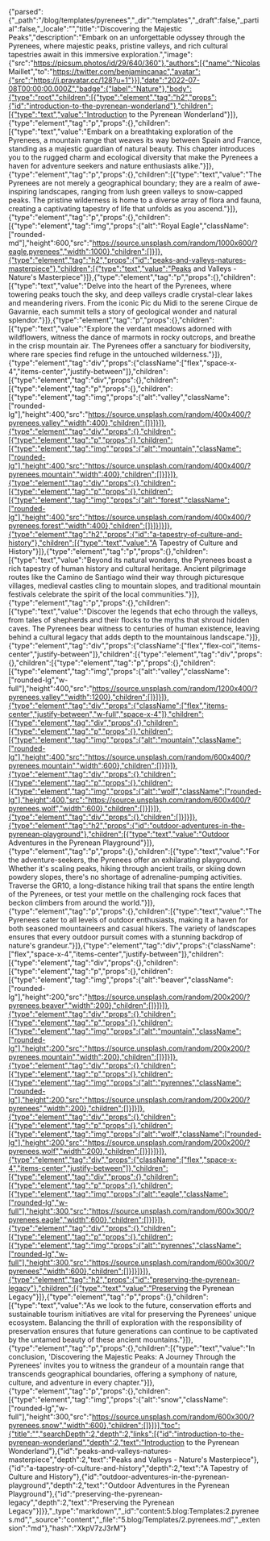 {"parsed":{"_path":"/blog/templates/pyrenees","_dir":"templates","_draft":false,"_partial":false,"_locale":"","title":"Discovering the Majestic Peaks","description":"Embark on an unforgettable odyssey through the Pyrenees, where majestic peaks, pristine valleys, and rich cultural tapestries await in this immersive exploration.","image":{"src":"https://picsum.photos/id/29/640/360"},"authors":[{"name":"Nicolas Maillet","to":"https://twitter.com/benjamincanac","avatar":{"src":"https://i.pravatar.cc/128?u=1"}}],"date":"2022-07-08T00:00:00.000Z","badge":{"label":"Nature"},"body":{"type":"root","children":[{"type":"element","tag":"h2","props":{"id":"introduction-to-the-pyrenean-wonderland"},"children":[{"type":"text","value":"Introduction to the Pyrenean Wonderland"}]},{"type":"element","tag":"p","props":{},"children":[{"type":"text","value":"Embark on a breathtaking exploration of the Pyrenees, a mountain range that weaves its way between Spain and France, standing as a majestic guardian of natural beauty. This chapter introduces you to the rugged charm and ecological diversity that make the Pyrenees a haven for adventure seekers and nature enthusiasts alike."}]},{"type":"element","tag":"p","props":{},"children":[{"type":"text","value":"The Pyrenees are not merely a geographical boundary; they are a realm of awe-inspiring landscapes, ranging from lush green valleys to snow-capped peaks. The pristine wilderness is home to a diverse array of flora and fauna, creating a captivating tapestry of life that unfolds as you ascend."}]},{"type":"element","tag":"p","props":{},"children":[{"type":"element","tag":"img","props":{"alt":"Royal Eagle","className":["rounded-md"],"height":600,"src":"https://source.unsplash.com/random/1000x600/?eagle,pyrenees","width":1000},"children":[]}]},{"type":"element","tag":"h2","props":{"id":"peaks-and-valleys-natures-masterpiece"},"children":[{"type":"text","value":"Peaks and Valleys - Nature's Masterpiece"}]},{"type":"element","tag":"p","props":{},"children":[{"type":"text","value":"Delve into the heart of the Pyrenees, where towering peaks touch the sky, and deep valleys cradle crystal-clear lakes and meandering rivers. From the iconic Pic du Midi to the serene Cirque de Gavarnie, each summit tells a story of geological wonder and natural splendor."}]},{"type":"element","tag":"p","props":{},"children":[{"type":"text","value":"Explore the verdant meadows adorned with wildflowers, witness the dance of marmots in rocky outcrops, and breathe in the crisp mountain air. The Pyrenees offer a sanctuary for biodiversity, where rare species find refuge in the untouched wilderness."}]},{"type":"element","tag":"div","props":{"className":["flex","space-x-4","items-center","justify-between"]},"children":[{"type":"element","tag":"div","props":{},"children":[{"type":"element","tag":"p","props":{},"children":[{"type":"element","tag":"img","props":{"alt":"valley","className":["rounded-lg"],"height":400,"src":"https://source.unsplash.com/random/400x400/?pyrenees,valley","width":400},"children":[]}]}]},{"type":"element","tag":"div","props":{},"children":[{"type":"element","tag":"p","props":{},"children":[{"type":"element","tag":"img","props":{"alt":"mountain","className":["rounded-lg"],"height":400,"src":"https://source.unsplash.com/random/400x400/?pyrenees,mountain","width":400},"children":[]}]}]},{"type":"element","tag":"div","props":{},"children":[{"type":"element","tag":"p","props":{},"children":[{"type":"element","tag":"img","props":{"alt":"forest","className":["rounded-lg"],"height":400,"src":"https://source.unsplash.com/random/400x400/?pyrenees,forest","width":400},"children":[]}]}]}]},{"type":"element","tag":"h2","props":{"id":"a-tapestry-of-culture-and-history"},"children":[{"type":"text","value":"A Tapestry of Culture and History"}]},{"type":"element","tag":"p","props":{},"children":[{"type":"text","value":"Beyond its natural wonders, the Pyrenees boast a rich tapestry of human history and cultural heritage. Ancient pilgrimage routes like the Camino de Santiago wind their way through picturesque villages, medieval castles cling to mountain slopes, and traditional mountain festivals celebrate the spirit of the local communities."}]},{"type":"element","tag":"p","props":{},"children":[{"type":"text","value":"Discover the legends that echo through the valleys, from tales of shepherds and their flocks to the myths that shroud hidden caves. The Pyrenees bear witness to centuries of human existence, leaving behind a cultural legacy that adds depth to the mountainous landscape."}]},{"type":"element","tag":"div","props":{"className":["flex","flex-col","items-center","justify-between"]},"children":[{"type":"element","tag":"div","props":{},"children":[{"type":"element","tag":"p","props":{},"children":[{"type":"element","tag":"img","props":{"alt":"valley","className":["rounded-lg","w-full"],"height":400,"src":"https://source.unsplash.com/random/1200x400/?pyrenees,valley","width":1200},"children":[]}]}]},{"type":"element","tag":"div","props":{"className":["flex","items-center","justify-between","w-full","space-x-4"]},"children":[{"type":"element","tag":"div","props":{},"children":[{"type":"element","tag":"p","props":{},"children":[{"type":"element","tag":"img","props":{"alt":"mountain","className":["rounded-lg"],"height":400,"src":"https://source.unsplash.com/random/600x400/?pyrenees,mountain","width":600},"children":[]}]}]},{"type":"element","tag":"div","props":{},"children":[{"type":"element","tag":"p","props":{},"children":[{"type":"element","tag":"img","props":{"alt":"wolf","className":["rounded-lg"],"height":400,"src":"https://source.unsplash.com/random/600x400/?pyrenees,wolf","width":600},"children":[]}]}]},{"type":"element","tag":"div","props":{},"children":[]}]}]},{"type":"element","tag":"h2","props":{"id":"outdoor-adventures-in-the-pyrenean-playground"},"children":[{"type":"text","value":"Outdoor Adventures in the Pyrenean Playground"}]},{"type":"element","tag":"p","props":{},"children":[{"type":"text","value":"For the adventure-seekers, the Pyrenees offer an exhilarating playground. Whether it's scaling peaks, hiking through ancient trails, or skiing down powdery slopes, there's no shortage of adrenaline-pumping activities. Traverse the GR10, a long-distance hiking trail that spans the entire length of the Pyrenees, or test your mettle on the challenging rock faces that beckon climbers from around the world."}]},{"type":"element","tag":"p","props":{},"children":[{"type":"text","value":"The Pyrenees cater to all levels of outdoor enthusiasts, making it a haven for both seasoned mountaineers and casual hikers. The variety of landscapes ensures that every outdoor pursuit comes with a stunning backdrop of nature's grandeur."}]},{"type":"element","tag":"div","props":{"className":["flex","space-x-4","items-center","justify-between"]},"children":[{"type":"element","tag":"div","props":{},"children":[{"type":"element","tag":"p","props":{},"children":[{"type":"element","tag":"img","props":{"alt":"beaver","className":["rounded-lg"],"height":200,"src":"https://source.unsplash.com/random/200x200/?pyrenees,beaver","width":200},"children":[]}]}]},{"type":"element","tag":"div","props":{},"children":[{"type":"element","tag":"p","props":{},"children":[{"type":"element","tag":"img","props":{"alt":"mountain","className":["rounded-lg"],"height":200,"src":"https://source.unsplash.com/random/200x200/?pyrenees,mountain","width":200},"children":[]}]}]},{"type":"element","tag":"div","props":{},"children":[{"type":"element","tag":"p","props":{},"children":[{"type":"element","tag":"img","props":{"alt":"pyrennes","className":["rounded-lg"],"height":200,"src":"https://source.unsplash.com/random/200x200/?pyrenees","width":200},"children":[]}]}]},{"type":"element","tag":"div","props":{},"children":[{"type":"element","tag":"p","props":{},"children":[{"type":"element","tag":"img","props":{"alt":"wolf","className":["rounded-lg"],"height":200,"src":"https://source.unsplash.com/random/200x200/?pyrenees,wolf","width":200},"children":[]}]}]}]},{"type":"element","tag":"div","props":{"className":["flex","space-x-4","items-center","justify-between"]},"children":[{"type":"element","tag":"div","props":{},"children":[{"type":"element","tag":"p","props":{},"children":[{"type":"element","tag":"img","props":{"alt":"eagle","className":["rounded-lg","w-full"],"height":300,"src":"https://source.unsplash.com/random/600x300/?pyrenees,eagle","width":600},"children":[]}]}]},{"type":"element","tag":"div","props":{},"children":[{"type":"element","tag":"p","props":{},"children":[{"type":"element","tag":"img","props":{"alt":"pyrennes","className":["rounded-lg","w-full"],"height":300,"src":"https://source.unsplash.com/random/600x300/?pyrenees","width":600},"children":[]}]}]}]},{"type":"element","tag":"h2","props":{"id":"preserving-the-pyrenean-legacy"},"children":[{"type":"text","value":"Preserving the Pyrenean Legacy"}]},{"type":"element","tag":"p","props":{},"children":[{"type":"text","value":"As we look to the future, conservation efforts and sustainable tourism initiatives are vital for preserving the Pyrenees' unique ecosystem. Balancing the thrill of exploration with the responsibility of preservation ensures that future generations can continue to be captivated by the untamed beauty of these ancient mountains."}]},{"type":"element","tag":"p","props":{},"children":[{"type":"text","value":"In conclusion, 'Discovering the Majestic Peaks: A Journey Through the Pyrenees' invites you to witness the grandeur of a mountain range that transcends geographical boundaries, offering a symphony of nature, culture, and adventure in every chapter."}]},{"type":"element","tag":"p","props":{},"children":[{"type":"element","tag":"img","props":{"alt":"snow","className":["rounded-lg","w-full"],"height":300,"src":"https://source.unsplash.com/random/600x300/?pyrenees,snow","width":600},"children":[]}]}],"toc":{"title":"","searchDepth":2,"depth":2,"links":[{"id":"introduction-to-the-pyrenean-wonderland","depth":2,"text":"Introduction to the Pyrenean Wonderland"},{"id":"peaks-and-valleys-natures-masterpiece","depth":2,"text":"Peaks and Valleys - Nature's Masterpiece"},{"id":"a-tapestry-of-culture-and-history","depth":2,"text":"A Tapestry of Culture and History"},{"id":"outdoor-adventures-in-the-pyrenean-playground","depth":2,"text":"Outdoor Adventures in the Pyrenean Playground"},{"id":"preserving-the-pyrenean-legacy","depth":2,"text":"Preserving the Pyrenean Legacy"}]}},"_type":"markdown","_id":"content:5.blog:Templates:2.pyrenees.md","_source":"content","_file":"5.blog/Templates/2.pyrenees.md","_extension":"md"},"hash":"XkpV7zJ3rM"}